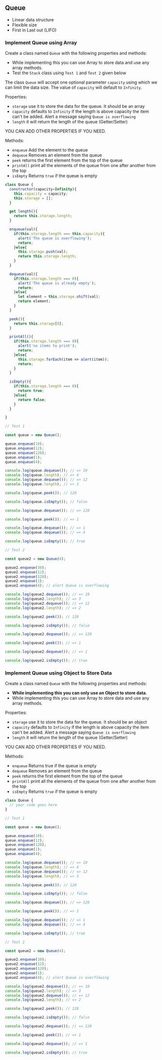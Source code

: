 ## Queue

- Linear data structure
- Flexible size
- First in Last out (LIFO)

### Implement Queue using Array

Create a class named `Queue` with the following properties and methods:

- While implementing this you can use Array to store data and use any array methods.
- Test the `Stack` class using `Test 1` and `Test 2` given below

The class `Queue` will accept one optional parameter `capacity` using which we can limit the data size. The value of `capacity` will default to `Infinity`.

Properties:

- `storage` use it to store the data for the queue. It should be an array
- `capacity` defaults to `Infinity` if the length is above capacity the item can't be added. Alert a message saying `Queue is overflowing`
- `length` it will return the length of the queue (Getter/Setter)

YOU CAN ADD OTHER PROPERTIES IF YOU NEED.

Methods:

- `enqueue` Add the element to the queue
- `dequeue` Removes an element from the queue
- `peek` returns the first element from the top of the queue
- `printAll` print all the elements of the queue from one after another from the top
- `isEmpty` Returns `true` if the queue is empty

```js
class Queue {
  constructor(capacity=Infinity){
    this.capacity = capacity;
    this.storage = [];
  }

  get length(){
    return this.storage.length;
  }

  enqueue(val){
    if(this.storage.length === this.capacity){
      alert('The queue is overflowing');
      return;
    }else{
      this.storage.push(val);
      return this.storage.length;
    }
  }

  dequeue(val){
    if(this.storage.length === 0){
      alert('The queue is already empty');
      return;
    }else{
      let element = this.storage.shift(val);
      return element;
    }
  }

  peek(){
    return this.storage[0];
  }

  printAll(){
    if(this.storage.length === 0){
      alert('no items to print');
      return;
    }else{
      this.storage.forEach(item => alert(item));
      return;
    }
  }

  isEmpty(){
    if(this.storage.length === 0){
      return true;
    }else{
      return false;
    }
  }

}

// Test 1

const queue = new Queue();

queue.enqueue(10);
queue.enqueue(12);
queue.enqueue(120);
queue.enqueue(1);
queue.enqueue(4);

console.log(queue.dequeue()); // => 10
console.log(queue.length); // => 4
console.log(queue.dequeue()); // => 12
console.log(queue.length); // => 3

console.log(queue.peek()); // 120

console.log(queue.isEmpty()); // false

console.log(queue.dequeue()); // => 120

console.log(queue.peek()); // => 1

console.log(queue.dequeue()); // => 1
console.log(queue.dequeue()); // => 4

console.log(queue.isEmpty()); // true

// Test 2

const queue2 = new Queue(4);

queue2.enqueue(10);
queue2.enqueue(12);
queue2.enqueue(120);
queue2.enqueue(1);
queue2.enqueue(4); // alert Queue is overflowing

console.log(queue2.dequeue()); // => 10
console.log(queue2.length); // => 3
console.log(queue2.dequeue()); // => 12
console.log(queue2.length); // => 2

console.log(queue2.peek()); // 120

console.log(queue2.isEmpty()); // false

console.log(queue2.dequeue()); // => 120

console.log(queue2.peek()); // => 1

console.log(queue2.dequeue()); // => 1

console.log(queue2.isEmpty()); // true
```

### Implement Queue using Object to Store Data

Create a class named `Queue` with the following properties and methods:

- **While implementing this you can only use an Object to store data.**
- While implementing this you can use Array to store data and use any array methods.

Properties:

- `storage` use it to store the data for the queue. It should be an object
- `capacity` defaults to `Infinity` if the length is above capacity the item can't be added. Alert a message saying `Queue is overflowing`
- `length` it will return the length of the queue (Getter/Setter)

YOU CAN ADD OTHER PROPERTIES IF YOU NEED.

Methods:

- `enqueue` Returns true if the queue is empty
- `dequeue` Removes an element from the queue
- `peek` returns the first element from the top of the queue
- `printAll` print all the elements of the queue from one after another from the top
- `isEmpty` Returns `true` if the queue is empty

```js
class Queue {
  // your code goes here
}

// Test 1

const queue = new Queue();

queue.enqueue(10);
queue.enqueue(12);
queue.enqueue(120);
queue.enqueue(1);
queue.enqueue(4);

console.log(queue.dequeue()); // => 10
console.log(queue.length); // => 4
console.log(queue.dequeue()); // => 12
console.log(queue.length); // => 3

console.log(queue.peek()); // 120

console.log(queue.isEmpty()); // false

console.log(queue.dequeue()); // => 120

console.log(queue.peek()); // => 1

console.log(queue.dequeue()); // => 1
console.log(queue.dequeue()); // => 4

console.log(queue.isEmpty()); // true

// Test 2

const queue2 = new Queue(4);

queue2.enqueue(10);
queue2.enqueue(12);
queue2.enqueue(120);
queue2.enqueue(1);
queue2.enqueue(4); // alert Queue is overflowing

console.log(queue2.dequeue()); // => 10
console.log(queue2.length); // => 3
console.log(queue2.dequeue()); // => 12
console.log(queue2.length); // => 2

console.log(queue2.peek()); // 120

console.log(queue2.isEmpty()); // false

console.log(queue2.dequeue()); // => 120

console.log(queue2.peek()); // => 1

console.log(queue2.dequeue()); // => 1

console.log(queue2.isEmpty()); // true
```

